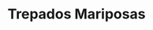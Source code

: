 ---
title: Trepados Mariposas
date: 
draft: false

# descripcion
description : Aros pasantes trepadores. Precio por par. Se ajusta detrás del lóbulo sin tuerquita. En plata 925.

materials: Plata 925

color: Plateado

dimensions: 

code: 01-05-0003

type: "Aros"

categories: []

price: $2.210,00

price_eftvo: $1.880,00

# Images
# first image will be shown in the product page
images:
  # - image: "images/path_to_image"
  # La ubicacion de las imagenes es imagenes/Aros/Aros.Trepadores/01-05-0003-trepados-mariposas
  - image: "./images/aros/trepadores/01-05-0003-mariposas_a.jpg"
  - image: "./images/aros/trepadores/01-05-0003-mariposas_b.jpeg"
---